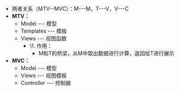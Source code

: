 

- 两者关系（MTV--MVC）：M---M，T---V，V---C
- **MTV：**
  - Model --- 模型
  - Templates --- 模板
  - Views --- 视图函数
    - \1. 作用：
      - M和T的桥梁，从M中取出数据进行计算，返回给T进行展示
- **MVC：**
  - Model --- 模型
  - Views --- 视图模板
  - Controller --- 控制器